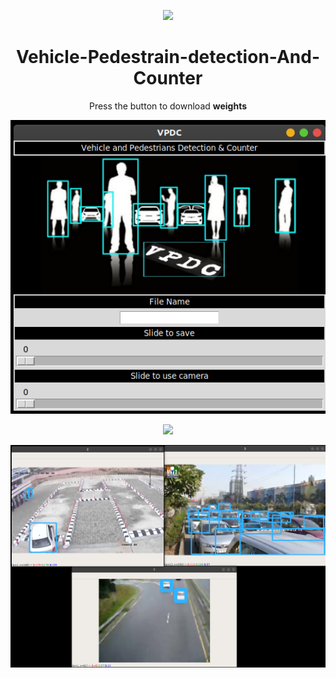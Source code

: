 <p align="center">
  <img src="https://github.com/akbloodadarsh/Vehicle-Pedestrian-Detection-and-Counter/blob/master/VPDC.png?raw=true">
</p>
<h1 align="center">
  Vehicle-Pedestrain-detection-And-Counter
</h1>

<p align="center">
  Press the button to download <b>weights</b>
</p>

<p align="center">
  <img src="https://github.com/akbloodadarsh/None-of-your-concern/blob/master/VPDC/2.png?raw=true">
</p>

<p align="center">
  <a href="https://drive.google.com/file/d/1ynnhkMcZGlq0-eTau4Q9l1u5dAR0bVp8/view?usp=sharing">
    <img src="http://www.presentationpro.com/images/product/medium/slide/PPP_CGENE_LT3_Presentation-PowerPoint-Slide-Graphic_Push_Button_Up.jpg">
  </a>
</p>
 <p align="center">
    <img src="https://github.com/akbloodadarsh/None-of-your-concern/blob/master/VPDC/1.png?raw=true">
 </p>
